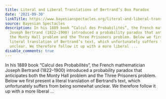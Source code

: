 ```yaml
---
title: Literal and Liberal Translations of Bertrand’s Box Paradox
date: '2021-09-30'
linkTitle: https://www.bayesianspectacles.org/literal-and-liberal-translations-of-bertrands-box-paradox/
source: Bayesian Spectacles
description: In his 1889 book “Calcul des Probabilités”, the French mathematician
  Joseph Bertrand (1822–1900) introduced a probability paradox that anticipates both
  the Monty Hall problem and the Three Prisoners problem. Below we first present a
  literal translation of Bertrand’s text, which unfortunately suffers from being somewhat
  unclear. We therefore follow it up with a more liberal ...
disable_comments: true
---
```

In his 1889 book “Calcul des Probabilités”, the French mathematician Joseph Bertrand (1822–1900) introduced a probability paradox that anticipates both the Monty Hall problem and the Three Prisoners problem. Below we first present a literal translation of Bertrand’s text, which unfortunately suffers from being somewhat unclear. We therefore follow it up with a more liberal ...